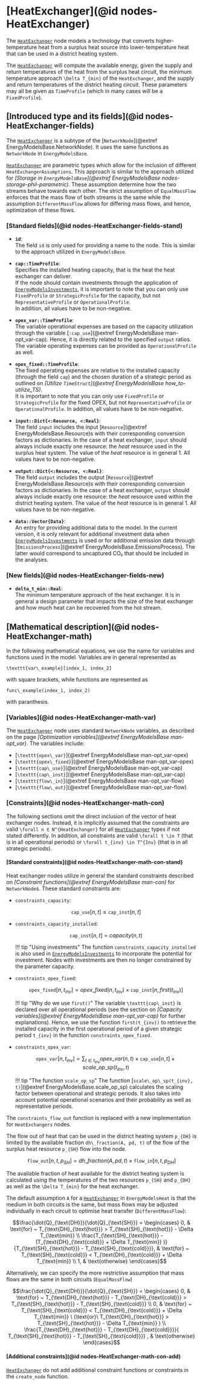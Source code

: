 # [HeatExchanger](@id nodes-HeatExchanger)

The [`HeatExchanger`](@ref) node models a technology that converts higher-temperature heat from a surplus heat source into lower-temperature heat that can be used in a district heating system.

The [`HeatExchanger`](@ref) will compute the available energy, given the supply and return temperatures of the heat from the surplus heat circuit, the minimum temperature approach ``\Delta T_{min}`` of the `HeatExchanger`, and the supply and return temperatures of the district heating circuit.
These parameters may all be given as `TimeProfile` (which in many cases will be a `FixedProfile`).

## [Introduced type and its fields](@id nodes-HeatExchanger-fields)

The [`HeatExchanger`](@ref) is a subtype of the [`NetworkNode`](@extref EnergyModelsBase.NetworkNode).
It uses the same functions as `NetworkNode` in `EnergyModelsBase`.

[`HeatExchanger`](@ref) are parametric types which allow for the inclusion of different `HeatExchangerAssumptions`.
This approach is similar to the approach utilized for *[Storage in `EnergyModelsBase`](@extref EnergyModelsBase nodes-storage-phil-parametric)*.
These assumption determine how the two streams behave towards each other.
The strict assumption of `EqualMassFlow` enforces that the mass flow of both streams is the same while the assumption `DifferentMassFlow` allows for differing mass flows, and hence, optimization of these flows.

### [Standard fields](@id nodes-HeatExchanger-fields-stand)

- **`id`**:\
  The field `id` is only used for providing a name to the node.
  This is similar to the approach utilized in `EnergyModelsBase`.

- **`cap::TimeProfile`**:\
  Specifies the installed heating capacity, that is the heat the heat exchanger can deliver.\
  If the node should contain investments through the application of [`EnergyModelsInvestments`](https://energymodelsx.github.io/EnergyModelsInvestments.jl/stable/), it is important to note that you can only use `FixedProfile` or `StrategicProfile` for the capacity, but not `RepresentativeProfile` or `OperationalProfile`.\
  In addition, all values have to be non-negative.

- **`opex_var::TimeProfile`**:\
  The variable operational expenses are based on the capacity utilization through the variable [`:cap_use`](@extref EnergyModelsBase man-opt_var-cap).
  Hence, it is directly related to the specified `output` ratios.
  The variable operating expenses can be provided as `OperationalProfile` as well.

- **`opex_fixed::TimeProfile`**:\
  The fixed operating expenses are relative to the installed capacity (through the field `cap`) and the chosen duration of a strategic period as outlined on *[Utilize `TimeStruct`](@extref EnergyModelsBase how_to-utilize_TS)*.\
  It is important to note that you can only use `FixedProfile` or `StrategicProfile` for the fixed OPEX, but not `RepresentativeProfile` or `OperationalProfile`.
  In addition, all values have to be non-negative.

- **`input::Dict{<:Resource, <:Real}`**:\
  The field `input` includes the input [`Resource`](@extref EnergyModelsBase.Resource)s with their corresponding conversion factors as dictionaries.
  In the case of a heat exchanger, `input` should always include exactly one resource: the *heat* resource used in the surplus heat system.
  The value of the *heat* resource is in general 1.
  All values have to be non-negative.

- **`output::Dict{<:Resource, <:Real}`**:\
  The field `output` includes the output [`Resource`](@extref EnergyModelsBase.Resource)s with their corresponding conversion factors as dictionaries.
  In the case of a heat exchanger, `output` should always include exactly one resource: the *heat* resource used within the district heating system.
  The value of the *heat* resource is in general 1.
  All values have to be non-negative.

- **`data::Vector{Data}`**:\
  An entry for providing additional data to the model.
  In the current version, it is only relevant for additional investment data when [`EnergyModelsInvestments`](https://energymodelsx.github.io/EnergyModelsInvestments.jl/) is used or for additional emission data through [`EmissionsProcess`](@extref EnergyModelsBase.EmissionsProcess).
  The latter would correspond to uncaptured CO₂ that should be included in the analyses.

### [New fields](@id nodes-HeatExchanger-fields-new)

- **`delta_t_min::Real`**:\
  The minimum temperature approach of the heat exchanger.
  It is in general a design parameter that impacts the size of the heat exchanger and how much heat can be recovered from the hot stream.

## [Mathematical description](@id nodes-HeatExchanger-math)

In the following mathematical equations, we use the name for variables and functions used in the model.
Variables are in general represented as

``\texttt{var\_example}[index_1, index_2]``

with square brackets, while functions are represented as

``func\_example(index_1, index_2)``

with paranthesis.

### [Variables](@id nodes-HeatExchanger-math-var)

The [`HeatExchanger`](@ref) node uses standard `NetworkNode` variables, as described on the page *[Optimization variables](@extref EnergyModelsBase man-opt_var)*.
The variables include:

- [``\texttt{opex\_var}``](@extref EnergyModelsBase man-opt_var-opex)
- [``\texttt{opex\_fixed}``](@extref EnergyModelsBase man-opt_var-opex)
- [``\texttt{cap\_use}``](@extref EnergyModelsBase man-opt_var-cap)
- [``\texttt{cap\_inst}``](@extref EnergyModelsBase man-opt_var-cap)
- [``\texttt{flow\_in}``](@extref EnergyModelsBase man-opt_var-flow)
- [``\texttt{flow\_out}``](@extref EnergyModelsBase man-opt_var-flow)

### [Constraints](@id nodes-HeatExchanger-math-con)

The following sections omit the direct inclusion of the vector of heat exchanger nodes.
Instead, it is implicitly assumed that the constraints are valid ``\forall n ∈ N^{HeatExchanger}`` for all [`HeatExchanger`](@ref) types if not stated differently.
In addition, all constraints are valid ``\forall t \in T`` (that is in all operational periods) or ``\forall t_{inv} \in T^{Inv}`` (that is in all strategic periods).

#### [Standard constraints](@id nodes-HeatExchanger-math-con-stand)

Heat exchanger nodes utilize in general the standard constraints described on *[Constraint functions](@extref EnergyModelsBase man-con)* for `NetworkNode`s.
These standard constraints are:

- `constraints_capacity`:

  ```math
  \texttt{cap\_use}[n, t] \leq \texttt{cap\_inst}[n, t]
  ```

- `constraints_capacity_installed`:

  ```math
  \texttt{cap\_inst}[n, t] = capacity(n, t)
  ```

  !!! tip "Using investments"
      The function `constraints_capacity_installed` is also used in [`EnergyModelsInvestments`](https://energymodelsx.github.io/EnergyModelsInvestments.jl/) to incorporate the potential for investment.
      Nodes with investments are then no longer constrained by the parameter capacity.

- `constraints_opex_fixed`:

  ```math
  \texttt{opex\_fixed}[n, t_{inv}] = opex\_fixed(n, t_{inv}) \times \texttt{cap\_inst}[n, first(t_{inv})]
  ```

  !!! tip "Why do we use `first()`"
      The variable ``\texttt{cap\_inst}`` is declared over all operational periods (see the section on *[Capacity variables](@extref EnergyModelsBase man-opt_var-cap)* for further explanations).
      Hence, we use the function ``first(t_{inv})`` to retrieve the installed capacity in the first operational period of a given strategic period ``t_{inv}`` in the function `constraints_opex_fixed`.

- `constraints_opex_var`:

  ```math
  \texttt{opex\_var}[n, t_{inv}] = \sum_{t \in t_{inv}} opex\_var(n, t) \times \texttt{cap\_use}[n, t] \times scale\_op\_sp(t_{inv}, t)
  ```

  !!! tip "The function `scale_op_sp`"
      The function [``scale\_op\_sp(t_{inv}, t)``](@extref EnergyModelsBase.scale_op_sp) calculates the scaling factor between operational and strategic periods.
      It also takes into account potential operational scenarios and their probability as well as representative periods.

The `constraints_flow_out` function is replaced with a new implementation for `HeatExchangers` nodes.

The flow out of heat that can be used in the district heating system ``p_{DH}`` is limited by the available fraction ``dh\_fraction(A, pd, t)`` of the flow of the surplus heat resource ``p_{SH}`` flow into the node.

```math
\texttt{flow\_out}[n, t, p_{SH}] =
  dh\_fraction(A, pd, t) \times \texttt{flow\_in}[n, t ,p_{DH}]
```

The available fraction of heat available for the district heating system is calculated using the temperatures of the two resources ``p_{SH}`` and ``p_{DH}`` as well as the ``\Delta T_{min}`` for the heat exchanger.

The default assumption ``A`` for a [`HeatExchanger`](@ref) in `EnergyModelsHeat` is that the medium in both circuits is the same, but mass flows may be adjusted individually in each circuit to optimise heat transfer (`DifferentMassFlow`):

```math
\frac{\dot{Q}_{\text{DH}}}{\dot{Q}_{\text{SH}}} =
  \begin{cases}
    0, & \text{for} ~ T_{\text{DH}_{\text{hot}}}
      > T_{\text{SH}_{\text{hot}}} - \Delta T_{\text{min}}
    \\
    \frac{T_{\text{SH}_{\text{hot}}} - (T_{\text{DH}_{\text{cold}}} + \Delta T_{\text{min}} )}{T_{\text{SH}_{\text{hot}}} - T_{\text{SH}_{\text{cold}}}}, & \text{for} ~ T_{\text{SH}_{\text{cold}}}
      < T_{\text{DH}_{\text{cold}}} + \Delta T_{\text{min}}
    \\
    1, & \text{otherwise}
  \end{cases}
```

Alternatively, we can specify the more restrictive assumption that mass flows are the same in both circuits (`EqualMassFlow`)

```math
\frac{\dot{Q}_{\text{DH}}}{\dot{Q}_{\text{SH}}} =
  \begin{cases}
    0, & \text{for} ~ T_{\text{DH}_{\text{hot}}} - T_{\text{DH}_{\text{cold}}}
      > T_{\text{SH}_{\text{hot}}} - T_{\text{SH}_{\text{cold}}}
    \\
    0, & \text{for} ~ T_{\text{SH}_{\text{cold}}}
      < T_{\text{DH}_{\text{cold}}} + \Delta T_{\text{min}}  \ (\text{or}\ T_{\text{DH}_{\text{hot}}} > T_{\text{SH}_{\text{hot}}} - \Delta T_{\text{min}} )
    \\
    \frac{T_{\text{DH}_{\text{hot}}} - T_{\text{DH}_{\text{cold}}}}{ T_{\text{SH}_{\text{hot}}} - T_{\text{SH}_{\text{cold}}}}
    , & \text{otherwise}
  \end{cases}
```

#### [Additional constraints](@id nodes-HeatExchanger-math-con-add)

[`HeatExchanger`](@ref) do not add additional constraint functions or constraints in the `create_node` function.
